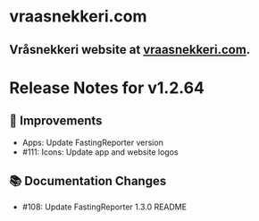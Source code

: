 # vraasnekkeri.com
## Vråsnekkeri website at [vraasnekkeri.com](https://www.vraasnekkeri.com).

# Release Notes for v1.2.64
## 🔨 Improvements
- Apps: Update FastingReporter version
- #111: Icons: Update app and website logos

## 📚 Documentation Changes
- #108: Update FastingReporter 1.3.0 README
